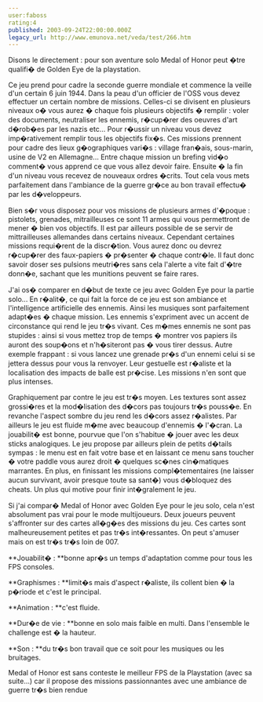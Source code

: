 ```yaml
---
user:faboss
rating:4
published: 2003-09-24T22:00:00.000Z
legacy_url: http://www.emunova.net/veda/test/266.htm
---
```

Disons le directement : pour son aventure solo Medal of Honor peut �tre qualifi� de Golden Eye de la playstation.  

  

Ce jeu prend pour cadre la seconde guerre mondiale et commence la veille d'un certain 6 juin 1944\. Dans la peau d'un officier de l'OSS vous devez effectuer un certain nombre de missions. Celles-ci se divisent en plusieurs niveaux o� vous aurez � chaque fois plusieurs objectifs � remplir : voler des documents, neutraliser les ennemis, r�cup�rer des oeuvres d'art d�rob�es par les nazis etc... Pour r�ussir un niveau vous devez imp�rativement remplir tous les objectifs fix�s. Ces missions prennent pour cadre des lieux g�ographiques vari�s : village fran�ais, sous-marin, usine de V2 en Allemagne... Entre chaque mission un brefing vid�o comment� vous apprend ce que vous allez devoir faire. Ensuite � la fin d'un niveau vous recevez de nouveaux ordres �crits. Tout cela vous mets parfaitement dans l'ambiance de la guerre gr�ce au bon travail effectu� par les d�veloppeurs.  

  

Bien s�r vous disposez pour vos missions de plusieurs armes d'�poque : pistolets, grenades, mitrailleuses ce sont 11 armes qui vous permettront de mener � bien vos objectifs. Il est par ailleurs possible de se servir de mittrailleuses allemandes dans certains niveaux. Cependant certaines missions requi�rent de la discr�tion. Vous aurez donc ou devrez r�cup�rer des faux-papiers � pr�senter � chaque contr�le. Il faut donc savoir doser ses pulsions meutri�res sans cela l'alerte a vite fait d'�tre donn�e, sachant que les munitions peuvent se faire rares.  

  

J'ai os� comparer en d�but de texte ce jeu avec Golden Eye pour la partie solo... En r�alit�, ce qui fait la force de ce jeu est son ambiance et l'intelligence artificielle des ennemis. Ainsi les musiques sont parfaitement adapt�es � chaque mission. Les ennemis s'expriment avec un accent de circonstance qui rend le jeu tr�s vivant. Ces m�mes ennemis ne sont pas stupides : ainsi si vous mettez trop de temps � montrer vos papiers ils auront des soup�ons et n'h�siteront pas � vous tirer dessus. Autre exemple frappant : si vous lancez une grenade pr�s d'un ennemi celui si se jettera dessus pour vous la renvoyer. Leur gestuelle est r�aliste et la localisation des impacts de balle est pr�cise. Les missions n'en sont que plus intenses.  

  

Graphiquement par contre le jeu est tr�s moyen. Les textures sont assez grossi�res et la mod�lisation des d�cors pas toujours tr�s pouss�e. En revanche l'aspect sombre du jeu rend les d�cors assez r�alistes. Par ailleurs le jeu est fluide m�me avec beaucoup d'ennemis � l'�cran. La jouabilit� est bonne, pourvue que l'on s'habitue � jouer avec les deux sticks analogiques. Le jeu propose par ailleurs plein de petits d�tails sympas : le menu est en fait votre base et en laissant ce menu sans toucher � votre paddle vous aurez droit � quelques sc�nes cin�matiques marrantes. En plus, en finissant les missions compl�tementaires (ne laisser aucun survivant, avoir presque toute sa sant�) vous d�bloquez des cheats. Un plus qui motive pour finir int�gralement le jeu.  

  

Si j'ai compar� Medal of Honor avec Golden Eye pour le jeu solo, cela n'est absolument pas vrai pour le mode multijoueurs. Deux joueurs peuvent s'affronter sur des cartes all�g�es des missions du jeu. Ces cartes sont malheureusement petites et pas tr�s int�ressantes. On peut s'amuser mais on est tr�s tr�s loin de 007\.  

  

**Jouabilit� : **bonne apr�s un temps d'adaptation comme pour tous les FPS consoles.  

  

**Graphismes : **limit�s mais d'aspect r�aliste, ils collent bien � la p�riode et c'est le principal.  

  

**Animation : **c'est fluide.  

  

**Dur�e de vie : **bonne en solo mais faible en multi. Dans l'ensemble le challenge est � la hauteur.  

  

**Son : **du tr�s bon travail que ce soit pour les musiques ou les bruitages.  

  

Medal of Honor est sans conteste le meilleur FPS de la Playstation (avec sa suite...) car il propose des missions passionnantes avec une ambiance de guerre tr�s bien rendue